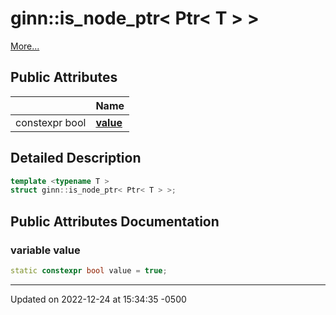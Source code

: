 # ginn::is_node_ptr< Ptr< T > >


 [More...](#detailed-description)

## Public Attributes

<span class="api-table">

|                | Name           |
| -------------- | -------------- |
| constexpr bool | **[value](api/Classes/structginn_1_1is__node__ptr_3_01_ptr_3_01_t_01_4_01_4.md#variable-value)**  |


</span>

## Detailed Description

```cpp
template <typename T >
struct ginn::is_node_ptr< Ptr< T > >;
```

## Public Attributes Documentation

### variable value

```cpp
static constexpr bool value = true;
```


-------------------------------

Updated on 2022-12-24 at 15:34:35 -0500